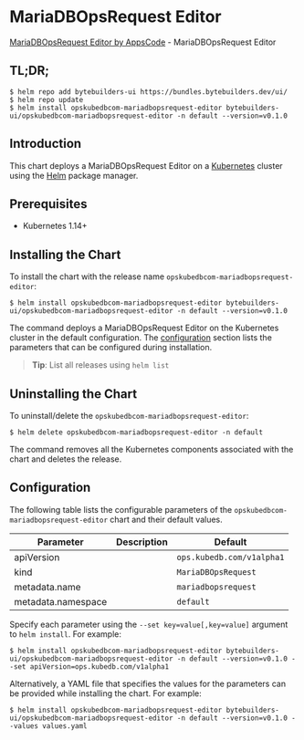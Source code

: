 # MariaDBOpsRequest Editor

[MariaDBOpsRequest Editor by AppsCode](https://byte.builders) - MariaDBOpsRequest Editor

## TL;DR;

```console
$ helm repo add bytebuilders-ui https://bundles.bytebuilders.dev/ui/
$ helm repo update
$ helm install opskubedbcom-mariadbopsrequest-editor bytebuilders-ui/opskubedbcom-mariadbopsrequest-editor -n default --version=v0.1.0
```

## Introduction

This chart deploys a MariaDBOpsRequest Editor on a [Kubernetes](http://kubernetes.io) cluster using the [Helm](https://helm.sh) package manager.

## Prerequisites

- Kubernetes 1.14+

## Installing the Chart

To install the chart with the release name `opskubedbcom-mariadbopsrequest-editor`:

```console
$ helm install opskubedbcom-mariadbopsrequest-editor bytebuilders-ui/opskubedbcom-mariadbopsrequest-editor -n default --version=v0.1.0
```

The command deploys a MariaDBOpsRequest Editor on the Kubernetes cluster in the default configuration. The [configuration](#configuration) section lists the parameters that can be configured during installation.

> **Tip**: List all releases using `helm list`

## Uninstalling the Chart

To uninstall/delete the `opskubedbcom-mariadbopsrequest-editor`:

```console
$ helm delete opskubedbcom-mariadbopsrequest-editor -n default
```

The command removes all the Kubernetes components associated with the chart and deletes the release.

## Configuration

The following table lists the configurable parameters of the `opskubedbcom-mariadbopsrequest-editor` chart and their default values.

|     Parameter      | Description |          Default          |
|--------------------|-------------|---------------------------|
| apiVersion         |             | `ops.kubedb.com/v1alpha1` |
| kind               |             | `MariaDBOpsRequest`       |
| metadata.name      |             | `mariadbopsrequest`       |
| metadata.namespace |             | `default`                 |


Specify each parameter using the `--set key=value[,key=value]` argument to `helm install`. For example:

```console
$ helm install opskubedbcom-mariadbopsrequest-editor bytebuilders-ui/opskubedbcom-mariadbopsrequest-editor -n default --version=v0.1.0 --set apiVersion=ops.kubedb.com/v1alpha1
```

Alternatively, a YAML file that specifies the values for the parameters can be provided while
installing the chart. For example:

```console
$ helm install opskubedbcom-mariadbopsrequest-editor bytebuilders-ui/opskubedbcom-mariadbopsrequest-editor -n default --version=v0.1.0 --values values.yaml
```

